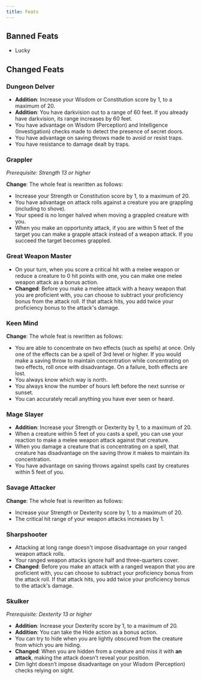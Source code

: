 ```yaml
---
title: Feats
---
```


## Banned Feats
- Lucky

## Changed Feats

### Dungeon Delver
- **Addition**: Increase your Wisdom or Constitution score by 1, to a maximum of 20.
- **Addition**: You have darkvision out to a range of 60 feet. If you already have darkvision, its range increases by 60 feet.
- You have advantage on Wisdom (Perception) and Intelligence (Investigation) checks made to detect the presence of secret doors.
- You have advantage on saving throws made to avoid or resist traps.
- You have resistance to damage dealt by traps.

### Grappler
*Prerequisite: Strength 13 or higher*

**Change**: The whole feat is rewritten as follows:
- Increase your Strength or Constitution score by 1, to a maximum of 20.
- You have advantage on attack rolls against a creature you are grappling (including to shove).
- Your speed is no longer halved when moving a grappled creature with you.
- When you make an opportunity attack, if you are within 5 feet of the target you can make a grapple attack instead of a weapon attack. If you succeed the target becomes grappled.

### Great Weapon Master
- On your turn, when you score a critical hit with a melee weapon or reduce a creature to 0 hit points with one, you can make one melee weapon attack as a bonus action.
- **Changed**: Before you make a melee attack with a heavy weapon that you are proficient with, you can choose to subtract your proficiency bonus from the attack roll. If that attack hits, you add twice your proficiency bonus to the attack's damage.

### Keen Mind
**Change**: The whole feat is rewritten as follows:
- You are able to concentrate on two effects (such as spells) at once. Only one of the effects can be a spell of 3rd level or higher. If you would make a saving throw to maintain concentration while concentrating on two effects, roll once with disadvantage. On a failure, both effects are lost.
- You always know which way is north.
- You always know the number of hours left before the next sunrise or sunset.
- You can accurately recall anything you have ever seen or heard.

### Mage Slayer
- **Addition**: Increase your Strength or Dexterity by 1, to a maximum of 20.
- When a creature within 5 feet of you casts a spell, you can use your reaction to make a melee weapon attack against that creature.
- When you damage a creature that is concentrating on a spell, that creature has disadvantage on the saving throw it makes to maintain its concentration.
- You have advantage on saving throws against spells cast by creatures within 5 feet of you.

### Savage Attacker
**Change**: The whole feat is rewritten as follows:
- Increase your Strength or Dexterity score by 1, to a maximum of 20.
- The critical hit range of your weapon attacks increases by 1.

### Sharpshooter
- Attacking at long range doesn't impose disadvantage on your ranged weapon attack rolls.
- Your ranged weapon attacks ignore half and three-quarters cover.
- **Changed**: Before you make an attack with a ranged weapon that you are proficient with, you can choose to subtract your proficiency bonus from the attack roll. If that attack hits, you add twice your proficiency bonus to the attack's damage.

### Skulker
*Prerequisite: Dexterity 13 or higher*
- **Addition**: Increase your Dexterity score by 1, to a maximum of 20.
- **Addition**: You can take the Hide action as a bonus action.
- You can try to hide when you are lightly obscured from the creature from which you are hiding.
- **Changed**: When you are hidden from a creature and miss it with **an attack**, making the attack doesn’t reveal your position.
- Dim light doesn’t impose disadvantage on your Wisdom (Perception) checks relying on sight.


